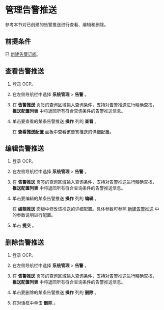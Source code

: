 # 管理告警推送

参考本节对已创建的告警推送进行查看、编辑和删除。

## 前提条件

已 [新建告警订阅](../900.alert-management/2000.create-alarm-push.md)。

## 查看告警推送

1. 登录 OCP。

2. 在左侧导航栏中选择 **系统管理** \> **告警** 。

3. 在 **告警推送** 页签的查询区域输入查询条件，支持对告警推送进行精确查找，**推送配置列表** 中将返回所有符合查询条件的告警推送信息。

4. 单击要查看的某条告警推送 **操作** 列的 **查看** 。

   在 **查看推送配置** 面板中查看该告警推送的详细配置。

## 编辑告警推送

1. 登录 OCP。

2. 在左侧导航栏中选择 **系统管理** \> **告警** 。

3. 在 **告警推送** 页签的查询区域输入查询条件，支持对告警推送进行精确查找，**推送配置列表** 中将返回所有符合查询条件的告警推送信息。

4. 单击要编辑的某条告警推送 **操作** 列的 **编辑** 。

   在 **编辑推送** 面板中修改该推送的详细配置。具体参数可参照 [新建告警推送](../900.alert-management/2000.create-alarm-push.md) 中的参数说明进行配置。

5. 单击 **提交** 。

## 删除告警推送

1. 登录 OCP。

2. 在左侧导航栏中选择 **系统管理** \> **告警** 。

3. 在 **告警推送** 页签的查询区域输入查询条件，支持对告警推送进行精确查找，**推送配置列表** 中将返回所有符合查询条件的告警推送信息。

4. 单击要删除的某条告警推送 **操作** 列的 **删除** 。

5. 在对话框中单击 **删除** 。
